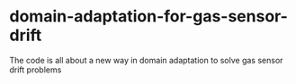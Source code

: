 # domain-adaptation-for-gas-sensor-drift
The code is all about a new way in domain adaptation to solve gas sensor drift problems
